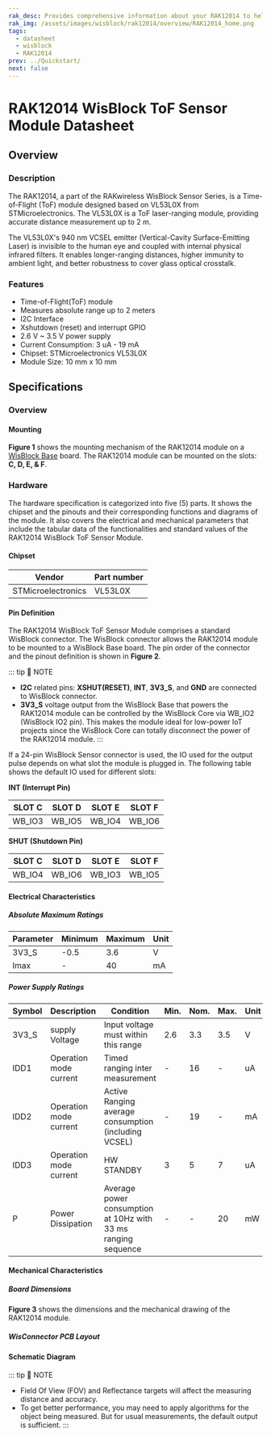 ```yaml
---
rak_desc: Provides comprehensive information about your RAK12014 to help you use it. This information includes technical specifications, characteristics, and requirements, and it also discusses the device components.
rak_img: /assets/images/wisblock/rak12014/overview/RAK12014_home.png
tags:
  - datasheet
  - wisblock
  - RAK12014
prev: ../Quickstart/
next: false
---
```


# RAK12014 WisBlock ToF Sensor Module Datasheet

## Overview

### Description

The RAK12014, a part of the RAKwireless WisBlock Sensor Series, is a Time-of-Flight (ToF) module designed based on VL53L0X from STMicroelectronics. The VL53L0X is a ToF laser-ranging module, providing accurate distance measurement up to 2&nbsp;m. 

The VL53L0X's 940&nbsp;nm VCSEL emitter (Vertical-Cavity Surface-Emitting Laser) is invisible to the human eye and coupled with internal physical infrared filters. It enables longer-ranging distances, higher immunity to ambient light, and better robustness to cover glass optical crosstalk.


### Features

- Time-of-Flight(ToF) module
- Measures absolute range up to 2 meters
- I2C Interface
- Xshutdown (reset) and interrupt GPIO
- 2.6&nbsp;V ~ 3.5&nbsp;V power supply
- Current Consumption: 3&nbsp;uA - 19&nbsp;mA
- Chipset: STMicroelectronics VL53L0X
- Module Size: 10&nbsp;mm x 10&nbsp;mm

## Specifications

### Overview 

#### Mounting

**Figure 1** shows the mounting mechanism of the RAK12014 module on a [WisBlock Base](https://docs.rakwireless.com/Product-Categories/WisBlock/#wisblock-base) board. The RAK12014 module can be mounted on the slots: **C, D, E, & F**.

<rk-img
  src="/assets/images/wisblock/rak12014/datasheet/mounting.png"
  width="60%"
  caption="RAK12014 WisBlock ToF Sensor Module Mounting"
/>


### Hardware

The hardware specification is categorized into five (5) parts. It shows the chipset and the pinouts and their corresponding functions and diagrams of the module. It also covers the electrical and mechanical parameters that include the tabular data of the functionalities and standard values of the RAK12014 WisBlock ToF Sensor Module.

#### Chipset

| Vendor             | Part number |
| ------------------ | ----------- |
| STMicroelectronics |   VL53L0X   |

#### Pin Definition

The RAK12014 WisBlock ToF Sensor Module comprises a standard WisBlock connector. The WisBlock connector allows the RAK12014 module to be mounted to a WisBlock Base board. The pin order of the connector and the pinout definition is shown in **Figure 2**.

::: tip 📝 NOTE
- **I2C** related pins: **XSHUT(RESET)**, **INT**, **3V3_S**, and **GND** are connected to WisBlock connector.
- **3V3_S** voltage output from the WisBlock Base that powers the RAK12014 module can be controlled by the WisBlock Core via WB_IO2 (WisBlock IO2 pin). This makes the module ideal for low-power IoT projects since the WisBlock Core can totally disconnect the power of the RAK12014 module.
:::

 <rk-img
  src="/assets/images/wisblock/rak12014/datasheet/RAK12014_Pinout.svg"
  width="70%"
  caption="RAK12014 WisBlock ToF Sensor Module Pinout"
/>

If a 24-pin WisBlock Sensor connector is used, the IO used for the output pulse depends on what slot the module is plugged in. The following table shows the default IO used for different slots:

**INT (Interrupt Pin)**

| SLOT C | SLOT D | SLOT E | SLOT F |
| ------ | ------ | ------ | ------ |
| WB_IO3 | WB_IO5 | WB_IO4 | WB_IO6 |

**SHUT (Shutdown Pin)**

| SLOT C | SLOT D | SLOT E | SLOT F |
| ------ | ------ | ------ | ------ |
| WB_IO4 | WB_IO6 | WB_IO3 | WB_IO5 |


#### Electrical Characteristics

##### Absolute Maximum Ratings

| Parameter | Minimum | Maximum | Unit |
| --------- | ------- | ------- | ---- |
| 3V3_S     | -0.5    | 3.6     | V    |
| Imax      | -       | 40      | mA   |

##### Power Supply Ratings

| Symbol | Description            | Condition                                                          | Min. | Nom. | Max. | Unit |
| ------ | ---------------------- | ------------------------------------------------------------------ | ---- | ---- | ---- | ---- |
| 3V3_S  | supply  Voltage        | Input voltage must within this range                               | 2.6  | 3.3  | 3.5  | V    |
| IDD1   | Operation mode current | Timed ranging inter measurement                                    | -    | 16   | -    | uA   |
| IDD2   | Operation mode current | Active Ranging average consumption (including VCSEL)               | -    | 19   | -    | mA   |
| IDD3   | Operation mode current | HW STANDBY                                                         | 3    | 5    | 7    | uA   |
| P      | Power Dissipation      | Average power consumption at 10Hz with 33&nbsp;ms ranging sequence | -    | -    | 20   | mW   |

#### Mechanical Characteristics

##### Board Dimensions

**Figure 3** shows the dimensions and the mechanical drawing of the RAK12014 module.

 <rk-img
  src="/assets/images/wisblock/rak12014/datasheet/mechanical-drawing.png"
  width="60%"
  caption="RAK12014 WisBlock ToF Sensor Module Dimensions"
/>


##### WisConnector PCB Layout

<rk-img
  src="/assets/images/wisblock/rak12014/datasheet/pcb-layout.png"
  width="100%"
  caption="WisConnector PCB Footprint and Recommendations"
/>


#### Schematic Diagram

<rk-img
  src="/assets/images/wisblock/rak12014/datasheet/schematic.png"
  width="100%"
  caption="RAK12014 WisBlock ToF Module Schematic"
/>

::: tip 📝 NOTE
- Field Of View (FOV)  and Reflectance targets will affect the measuring distance and accuracy. 
- To get better performance, you may need to apply algorithms for the object being measured. But for usual measurements, the default output is sufficient.
:::
